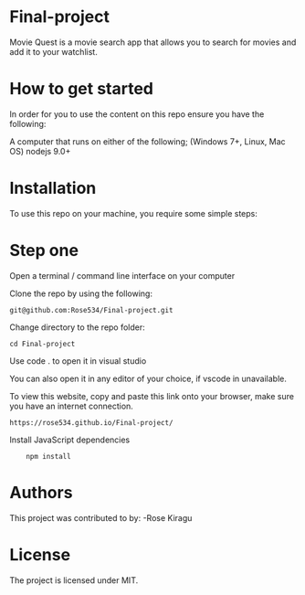 # Final-project
Movie Quest is a movie search app that allows you to search for movies and add it to your watchlist.

# How to get started

In order for you to use the content on this repo ensure you have the following:

A computer that runs on either of the following; (Windows 7+, Linux, Mac OS) nodejs 9.0+ 

# Installation

To use this repo on your machine, you require some simple steps:

# Step one

Open a terminal / command line interface on your computer

Clone the repo by using the following:

    git@github.com:Rose534/Final-project.git

Change directory to the repo folder:

    cd Final-project

Use code . to open it in visual studio

You can also open it in any editor of your choice, if vscode in unavailable.


To view this website, copy and paste this link onto your browser, make sure you have an internet connection.

    https://rose534.github.io/Final-project/

Install JavaScript dependencies

        npm install

# Authors

This project was contributed to by: -Rose Kiragu

# License

The project is licensed under MIT.

